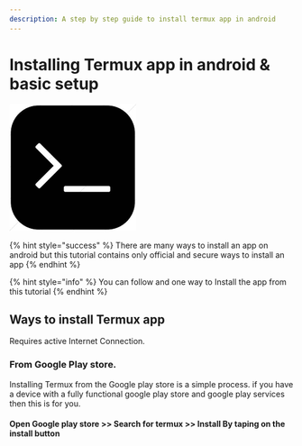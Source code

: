 ```yaml
---
description: A step by step guide to install termux app in android
---
```


# Installing Termux app in android & basic setup

![Termux app icon](../.gitbook/assets/images.png)

{% hint style="success" %}
There are many ways to install an app on android but this tutorial contains only official and secure ways to install an app
{% endhint %}

{% hint style="info" %}
You can follow and one way to Install the app from this tutorial
{% endhint %}

## Ways to install Termux app

Requires active Internet Connection.

### From Google Play store.

Installing Termux from the Google play store is a simple process. if you have a device with a fully functional google play store and google play services then this is for you.

#### Open Google play store &gt;&gt; Search for termux &gt;&gt; Install By taping on the install button





